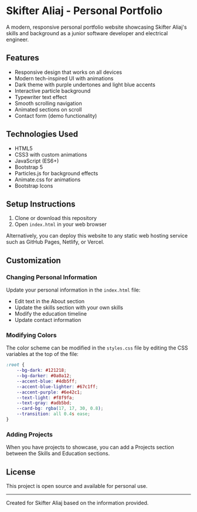 # Skifter Aliaj - Personal Portfolio

A modern, responsive personal portfolio website showcasing Skifter Aliaj's skills and background as a junior software developer and electrical engineer.

## Features

- Responsive design that works on all devices
- Modern tech-inspired UI with animations
- Dark theme with purple undertones and light blue accents
- Interactive particle background
- Typewriter text effect
- Smooth scrolling navigation
- Animated sections on scroll
- Contact form (demo functionality)

## Technologies Used

- HTML5
- CSS3 with custom animations
- JavaScript (ES6+)
- Bootstrap 5
- Particles.js for background effects
- Animate.css for animations
- Bootstrap Icons

## Setup Instructions

1. Clone or download this repository
2. Open `index.html` in your web browser

Alternatively, you can deploy this website to any static web hosting service such as GitHub Pages, Netlify, or Vercel.

## Customization

### Changing Personal Information

Update your personal information in the `index.html` file:
- Edit text in the About section
- Update the skills section with your own skills
- Modify the education timeline
- Update contact information

### Modifying Colors

The color scheme can be modified in the `styles.css` file by editing the CSS variables at the top of the file:

```css
:root {
    --bg-dark: #121218;
    --bg-darker: #0a0a12;
    --accent-blue: #4db5ff;
    --accent-blue-lighter: #67c1ff;
    --accent-purple: #6e42c1;
    --text-light: #f8f9fa;
    --text-gray: #adb5bd;
    --card-bg: rgba(17, 17, 30, 0.8);
    --transition: all 0.4s ease;
}
```

### Adding Projects

When you have projects to showcase, you can add a Projects section between the Skills and Education sections.

## License

This project is open source and available for personal use.

---

Created for Skifter Aliaj based on the information provided. 